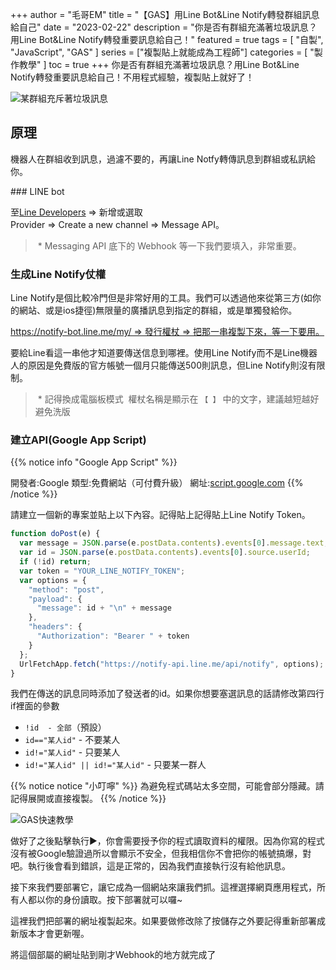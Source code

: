 +++
author = "毛哥EM"
title = "【GAS】用Line Bot&Line Notify轉發群組訊息給自己"
date = "2023-02-22"
description = "你是否有群組充滿著垃圾訊息？用Line Bot&Line Notify轉發重要訊息給自己！"
featured = true
tags = [
"自製", 
    "JavaScript",
    "GAS"
]
series = ["複製貼上就能成為工程師"]
categories = [
    "製作教學"
]
toc = true
+++
你是否有群組充滿著垃圾訊息？用Line Bot&Line Notify轉發重要訊息給自己！不用程式經驗，複製貼上就好了！

![某群組充斥著垃圾訊息](https://em-tec.github.io/images/line2notify-why.jpg)
<!--more-->
## 原理

機器人在群組收到訊息，過濾不要的，再讓Line Notfy轉傳訊息到群組或私訊給你。

### LINE bot 
  
 至[Line Developers](https://developers.line.biz/console/) => 新增或選取Provider => Create a new channel => Message API。
 > * Messaging API 底下的 Webhook 等一下我們要填入，非常重要。
  
### 生成Line Notify仗權

Line Notify是個比較冷門但是非常好用的工具。我們可以透過他來從第三方(如你的網站、或是ios捷徑)無限量的廣播訊息到指定的群組，或是單獨發給你。
  
 https://notify-bot.line.me/my/ => 發行權杖 => 把那一串複製下來，等一下要用。 
  
  要給Line看這一串他才知道要傳送信息到哪裡。使用Line Notify而不是Line機器人的原因是免費版的官方帳號一個月只能傳送500則訊息，但Line Notify則沒有限制。 
  
 > * 記得換成電腦板模式 
 > 權杖名稱是顯示在 `【 】` 中的文字，建議越短越好避免洗版
 
### 建立API(Google App Script)

{{% notice info "Google App Script" %}}

開發者:Google
類型:免費網站（可付費升級）
網址:[script.google.com](https://script.google.com) {{% /notice %}}

請建立一個新的專案並貼上以下內容。記得貼上記得貼上Line Notify Token。

```js
function doPost(e) {
  var message = JSON.parse(e.postData.contents).events[0].message.text;
  var id = JSON.parse(e.postData.contents).events[0].source.userId;
  if (!id) return;
  var token = "YOUR_LINE_NOTIFY_TOKEN";
  var options = {
    "method": "post",
    "payload": {
      "message": id + "\n" + message
    },
    "headers": {
      "Authorization": "Bearer " + token
    }
  };
  UrlFetchApp.fetch("https://notify-api.line.me/api/notify", options);
}
```

我們在傳送的訊息同時添加了發送者的id。如果你想要塞選訊息的話請修改第四行if裡面的參數

* `!id  - 全部`（預設）
* `id=="某人id"` - 不要某人
* `id!="某人id"` - 只要某人
* `id!="某人id" || id!="某人id"` - 只要某一群人

 {{% notice notice "小叮嚀" %}} 為避免程式碼站太多空間，可能會部分隱藏。請記得展開或直接複製。 {{% /notice %}}
 
  ![GAS快速教學](https://em-tec.github.io/images/gas.jpg)

做好了之後點擊執行▶️，你會需要授予你的程式讀取資料的權限。因為你寫的程式沒有被Google驗證過所以會顯示不安全，但我相信你不會把你的帳號搞爆，對吧。執行後會看到錯誤，這是正常的，因為我們直接執行沒有給他訊息。

接下來我們要部署它，讓它成為一個網站來讓我們抓。這裡選擇網頁應用程式，所有人都以你的身份讀取。按下部署就可以囉~

這裡我們把部署的網址複製起來。如果要做修改除了按儲存之外要記得重新部署成新版本才會更新喔。

將這個部屬的網址貼到剛才Webhook的地方就完成了

